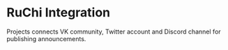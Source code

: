 # RuChi Integration

Projects connects VK community, Twitter account and Discord channel for publishing announcements.
